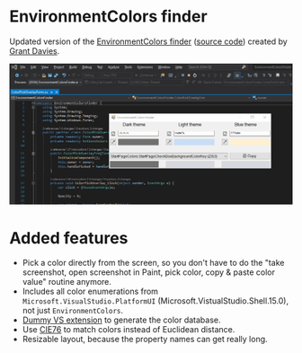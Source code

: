 ﻿# EnvironmentColors finder

Updated version of the [EnvironmentColors finder](http://niahtextfilter.com/environmentcolorsfinder) ([source code](https://bitbucket.org/grantdavies/vsenvironmentcolorsfinder/src/master)) created by [Grant Davies](https://twitter.com/GrantTheAnt).

![Usage example](usage.gif "Usage example")

# Added features

* Pick a color directly from the screen, so you don't have to do the "take screenshot, open screenshot in Paint, pick color, copy & paste color value" routine anymore.
* Includes all color enumerations from `Microsoft.VisualStudio.PlatformUI` (Microsoft.VistualStudio.Shell.15.0), not just `EnvironmentColors`.
* [Dummy VS extension](./ColorDatabaseGenerator/) to generate the color database.
* Use [CIE76](https://www.nuget.org/packages/ColorMine) to match colors instead of Euclidean distance.
* Resizable layout, because the property names can get really long.
